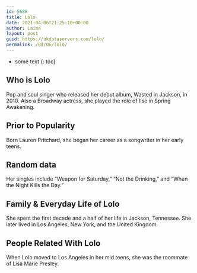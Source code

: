```yaml
---
id: 5688
title: Lolo
date: 2021-04-06T21:25:10+00:00
author: Laima
layout: post
guid: https://ukdataservers.com/lolo/
permalink: /04/06/lolo/
---
```


* some text
{: toc}


## Who is Lolo
                  
                  
                  
Pop and soul singer who released her debut album, Wasted in Jackson, in 2010. Also a Broadway actress, she played the role of Ilse in Spring Awakening.
                  
              
            
              
            
                
                
                
## Prior to Popularity
                  
                  
                  
Born Lauren Pritchard, she began her career as a songwriter in her early teens.
                  
              
            
              
            
                
                
                
## Random data
                  
                  
                  
Her singles include &#8220;Weapon for Saturday,&#8221; &#8220;Not the Drinking,&#8221; and &#8220;When the Night Kills the Day.&#8221;
                  
              
            
              
            
                
                
                
## Family & Everyday Life of Lolo
                  
                  
                  
She spent the first decade and a half of her life in Jackson, Tennessee. She later lived in Los Angeles, New York, and the United Kingdom.
                  
              
            
              
            
                
                
                
## People Related With Lolo
                  
                  
                  
When Lolo moved to Los Angeles in her mid teens, she was the roommate of Lisa Marie Presley.
                  
              
            
              
            
                
              
            
              
              
            
            
              
            
          
          
          